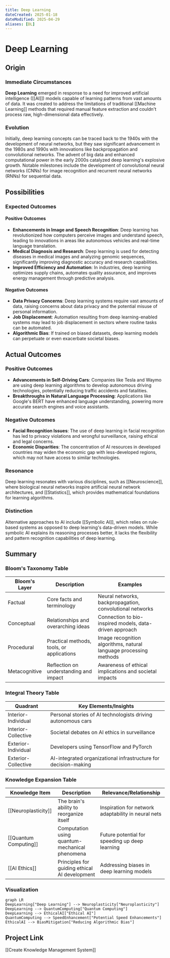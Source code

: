 ```yaml
---
title: Deep Learning
dateCreated: 2025-01-18
dateModified: 2025-04-29
aliases: [DL]
---
```


# Deep Learning

## Origin

### Immediate Circumstances

**Deep Learning** emerged in response to a need for improved artificial intelligence ([[AI]]) models capable of learning patterns from vast amounts of data. It was created to address the limitations of traditional [[Machine Learning]] methods that required manual feature extraction and couldn't process raw, high-dimensional data effectively.

### Evolution

Initially, deep learning concepts can be traced back to the 1940s with the development of neural networks, but they saw significant advancement in the 1980s and 1990s with innovations like backpropagation and convolutional networks. The advent of big data and enhanced computational power in the early 2000s catalyzed deep learning's explosive growth. Notable milestones include the development of convolutional neural networks (CNNs) for image recognition and recurrent neural networks (RNNs) for sequential data.

## Possibilities

### Expected Outcomes

#### Positive Outcomes

- **Enhancements in Image and Speech Recognition**: Deep learning has revolutionized how computers perceive images and understand speech, leading to innovations in areas like autonomous vehicles and real-time language translation.
- **Medical Diagnosis and Research**: Deep learning is used for detecting diseases in medical images and analyzing genomic sequences, significantly improving diagnostic accuracy and research capabilities.
- **Improved Efficiency and Automation**: In industries, deep learning optimizes supply chains, automates quality assurance, and improves energy management through predictive analysis.

#### Negative Outcomes

- **Data Privacy Concerns**: Deep learning systems require vast amounts of data, raising concerns about data privacy and the potential misuse of personal information.
- **Job Displacement**: Automation resulting from deep learning-enabled systems may lead to job displacement in sectors where routine tasks can be automated.
- **Algorithmic Bias**: If trained on biased datasets, deep learning models can perpetuate or even exacerbate societal biases.

## Actual Outcomes

### Positive Outcomes

- **Advancements in Self-Driving Cars**: Companies like Tesla and Waymo are using deep learning algorithms to develop autonomous driving technologies, potentially reducing traffic accidents and fatalities.
- **Breakthroughs in Natural Language Processing**: Applications like Google's BERT have enhanced language understanding, powering more accurate search engines and voice assistants.

### Negative Outcomes

- **Facial Recognition Issues**: The use of deep learning in facial recognition has led to privacy violations and wrongful surveillance, raising ethical and legal concerns.
- **Economic Disparities**: The concentration of AI resources in developed countries may widen the economic gap with less-developed regions, which may not have access to similar technologies.

### Resonance

Deep learning resonates with various disciplines, such as [[Neuroscience]], where biological neural networks inspire artificial neural network architectures, and [[Statistics]], which provides mathematical foundations for learning algorithms.

### Distinction

Alternative approaches to AI include [[Symbolic AI]], which relies on rule-based systems as opposed to deep learning's data-driven models. While symbolic AI explains its reasoning processes better, it lacks the flexibility and pattern recognition capabilities of deep learning.

## Summary

### Bloom's Taxonomy Table

| **Bloom's Layer**  | **Description**                                             | **Examples**                                                                 |
| ------------------ | ----------------------------------------------------------- | ---------------------------------------------------------------------------- |
| Factual            | Core facts and terminology                                  | Neural networks, backpropagation, convolutional networks                     |
| Conceptual         | Relationships and overarching ideas                         | Connection to bio-inspired models, data-driven approach                      |
| Procedural         | Practical methods, tools, or applications                   | Image recognition algorithms, natural language processing methods            |
| Metacognitive      | Reflection on understanding and impact                      | Awareness of ethical implications and societal impacts                        |

### Integral Theory Table

| **Quadrant**           | **Key Elements/Insights**                                     |
| ---------------------- | ------------------------------------------------------------- |
| Interior-Individual    | Personal stories of AI technologists driving autonomous cars  |
| Interior-Collective    | Societal debates on AI ethics in surveillance                  |
| Exterior-Individual    | Developers using TensorFlow and PyTorch                        |
| Exterior-Collective    | AI-integrated organizational infrastructure for decision-making|

### Knowledge Expansion Table

| **Knowledge Item**    | **Description**                                | **Relevance/Relationship**                          |
| --------------------- | ---------------------------------------------- | --------------------------------------------------- |
| [[Neuroplasticity]]   | The brain's ability to reorganize itself       | Inspiration for network adaptability in neural nets |
| [[Quantum Computing]] | Computation using quantum-mechanical phenomena | Future potential for speeding up deep learning      |
| [[AI Ethics]]         | Principles for guiding ethical AI development  | Addressing biases in deep learning models           |

### Visualization

```mermaid
graph LR
DeepLearning["Deep Learning"] --> Neuroplasticity["Neuroplasticity"]
DeepLearning --> QuantumComputing["Quantum Computing"]
DeepLearning --> EthicalAI["Ethical AI"]
QuantumComputing --> SpeedEnhancement["Potential Speed Enhancements"]
EthicalAI --> BiasMitigation["Reducing Algorithmic Bias"]
```

## Project Link

[[Create Knowledge Management System]]

